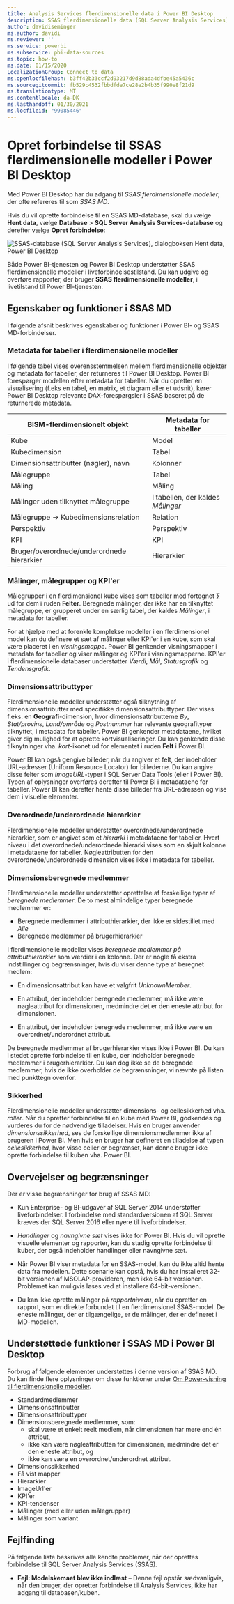 ```yaml
---
title: Analysis Services flerdimensionelle data i Power BI Desktop
description: SSAS flerdimensionelle data (SQL Server Analysis Services) i Power BI Desktop
author: davidiseminger
ms.author: davidi
ms.reviewer: ''
ms.service: powerbi
ms.subservice: pbi-data-sources
ms.topic: how-to
ms.date: 01/15/2020
LocalizationGroup: Connect to data
ms.openlocfilehash: b3ff42b33ccf2d93217d9d88ada4dfbe45a5436c
ms.sourcegitcommit: fb529c4532fbbdfde7ce28e2b4b35f990e8f21d9
ms.translationtype: MT
ms.contentlocale: da-DK
ms.lasthandoff: 01/30/2021
ms.locfileid: "99085446"
---
```

# <a name="connect-to-ssas-multidimensional-models-in-power-bi-desktop"></a>Opret forbindelse til SSAS flerdimensionelle modeller i Power BI Desktop

Med Power BI Desktop har du adgang til *SSAS flerdimensionelle modeller*, der ofte refereres til som *SSAS MD*.

Hvis du vil oprette forbindelse til en SSAS MD-database, skal du vælge **Hent data**, vælge **Database** > **SQL Server Analysis Services-database** og derefter vælge **Opret forbindelse**:

![SSAS-database (SQL Server Analysis Services), dialogboksen Hent data, Power BI Desktop](media/desktop-ssas-multidimensional/ssas-multidimensional-2.png)

Både Power BI-tjenesten og Power BI Desktop understøtter SSAS flerdimensionelle modeller i liveforbindelsestilstand. Du kan udgive og overføre rapporter, der bruger **SSAS flerdimensionelle modeller**, i livetilstand til Power BI-tjenesten.

## <a name="capabilities-and-features-of-ssas-md"></a>Egenskaber og funktioner i SSAS MD

I følgende afsnit beskrives egenskaber og funktioner i Power BI- og SSAS MD-forbindelser.

### <a name="tabular-metadata-of-multidimensional-models"></a>Metadata for tabeller i flerdimensionelle modeller

I følgende tabel vises overensstemmelsen mellem flerdimensionelle objekter og metadata for tabeller, der returneres til Power BI Desktop. Power BI forespørger modellen efter metadata for tabeller. Når du opretter en visualisering (f.eks en tabel, en matrix, et diagram eller et udsnit), kører Power BI Desktop relevante DAX-forespørgsler i SSAS baseret på de returnerede metadata.

| BISM-flerdimensionelt objekt | Metadata for tabeller |
| --- | --- |
| Kube |Model |
| Kubedimension |Tabel |
| Dimensionsattributter (nøgler), navn |Kolonner |
| Målegruppe |Tabel |
| Måling |Måling |
| Målinger uden tilknyttet målegruppe |I tabellen, der kaldes *Målinger* |
| Målegruppe -> Kubedimensionsrelation |Relation |
| Perspektiv |Perspektiv |
| KPI |KPI |
| Bruger/overordnede/underordnede hierarkier |Hierarkier |

### <a name="measures-measure-groups-and-kpis"></a>Målinger, målegrupper og KPI'er

Målegrupper i en flerdimensionel kube vises som tabeller med fortegnet ∑ ud for dem i ruden **Felter**. Beregnede målinger, der ikke har en tilknyttet målegruppe, er grupperet under en særlig tabel, der kaldes *Målinger*, i metadata for tabeller.

For at hjælpe med at forenkle komplekse modeller i en flerdimensionel model kan du definere et sæt af målinger eller KPI'er i en kube, som skal være placeret i en *visningsmappe*. Power BI genkender visningsmapper i metadata for tabeller og viser målinger og KPI'er i visningsmapperne. KPI'er i flerdimensionelle databaser understøtter *Værdi*, *Mål*, *Statusgrafik* og *Tendensgrafik*.

### <a name="dimension-attribute-type"></a>Dimensionsattributtyper

Flerdimensionelle modeller understøtter også tilknytning af dimensionsattributter med specifikke dimensionsattributtyper. Der vises f.eks. en **Geografi**-dimension, hvor dimensionsattributterne *By*, *Stat/provins*, *Land/område* og *Postnummer* har relevante geografityper tilknyttet, i metadata for tabeller. Power BI genkender metadataene, hvilket giver dig mulighed for at oprette kortvisualiseringer. Du kan genkende disse tilknytninger vha. *kort*-ikonet ud for elementet i ruden **Felt** i Power BI.

Power BI kan også gengive billeder, når du angiver et felt, der indeholder URL-adresser (Uniform Resource Locator) for billederne. Du kan angive disse felter som *ImageURL*-typer i SQL Server Data Tools (eller i Power BI). Typen af oplysninger overføres derefter til Power BI i metadataene for tabeller. Power BI kan derefter hente disse billeder fra URL-adressen og vise dem i visuelle elementer.

### <a name="parent-child-hierarchies"></a>Overordnede/underordnede hierarkier

Flerdimensionelle modeller understøtter overordnede/underordnede hierarkier, som er angivet som et *hierarki* i metadataene for tabeller. Hvert niveau i det overordnede/underordnede hierarki vises som en skjult kolonne i metadataene for tabeller. Nøgleattributten for den overordnede/underordnede dimension vises ikke i metadata for tabeller.

### <a name="dimension-calculated-members"></a>Dimensionsberegnede medlemmer

Flerdimensionelle modeller understøtter oprettelse af forskellige typer af *beregnede medlemmer*. De to mest almindelige typer beregnede medlemmer er:

* Beregnede medlemmer i attributhierarkier, der ikke er sidestillet med *Alle*
* Beregnede medlemmer på brugerhierarkier

I flerdimensionelle modeller vises *beregnede medlemmer på attributhierarkier* som værdier i en kolonne. Der er nogle få ekstra indstillinger og begrænsninger, hvis du viser denne type af beregnet medlem:

* En dimensionsattribut kan have et valgfrit *UnknownMember*.

* En attribut, der indeholder beregnede medlemmer, må ikke være nøgleattribut for dimensionen, medmindre det er den eneste attribut for dimensionen.

* En attribut, der indeholder beregnede medlemmer, må ikke være en overordnet/underordnet attribut.

De beregnede medlemmer af brugerhierarkier vises ikke i Power BI. Du kan i stedet oprette forbindelse til en kube, der indeholder beregnede medlemmer i brugerhierarkier. Du kan dog ikke se de beregnede medlemmer, hvis de ikke overholder de begrænsninger, vi nævnte på listen med punkttegn ovenfor.

### <a name="security"></a>Sikkerhed

Flerdimensionelle modeller understøtter dimensions- og cellesikkerhed vha. *roller*. Når du opretter forbindelse til en kube med Power BI, godkendes og vurderes du for de nødvendige tilladelser. Hvis en bruger anvender *dimensionssikkerhed*, ses de forskellige dimensionsmedlemmer ikke af brugeren i Power BI. Men hvis en bruger har defineret en tilladelse af typen *cellesikkerhed*, hvor visse celler er begrænset, kan denne bruger ikke oprette forbindelse til kuben vha. Power BI.

## <a name="considerations-and-limitations"></a>Overvejelser og begrænsninger

Der er visse begrænsninger for brug af SSAS MD:

* Kun Enterprise- og BI-udgaver af SQL Server 2014 understøtter liveforbindelser. I forbindelse med standardversionen af SQL Server kræves der SQL Server 2016 eller nyere til liveforbindelser.

* *Handlinger* og *navngivne sæt* vises ikke for Power BI. Hvis du vil oprette visuelle elementer og rapporter, kan du stadig oprette forbindelse til kuber, der også indeholder handlinger eller navngivne sæt.

* Når Power BI viser metadata for en SSAS-model, kan du ikke altid hente data fra modellen. Dette scenarie kan opstå, hvis du har installeret 32-bit versionen af MSOLAP-provideren, men ikke 64-bit versionen. Problemet kan muligvis løses ved at installere 64-bit-versionen.

* Du kan ikke oprette målinger på *rapportniveau*, når du opretter en rapport, som er direkte forbundet til en flerdimensionel SSAS-model. De eneste målinger, der er tilgængelige, er de målinger, der er defineret i MD-modellen.

## <a name="supported-features-of-ssas-md-in-power-bi-desktop"></a>Understøttede funktioner i SSAS MD i Power BI Desktop

Forbrug af følgende elementer understøttes i denne version af SSAS MD. Du kan finde flere oplysninger om disse funktioner under [Om Power-visning til flerdimensionelle modeller](/sql/analysis-services/multidimensional-models/understanding-power-view-for-multidimensional-models).

* Standardmedlemmer
* Dimensionsattributter
* Dimensionsattributtyper
* Dimensionsberegnede medlemmer, som:
  * skal være et enkelt reelt medlem, når dimensionen har mere end én attribut,
  * ikke kan være nøgleattributten for dimensionen, medmindre det er den eneste attribut, og
  * ikke kan være en overordnet/underordnet attribut.
* Dimensionssikkerhed
* Få vist mapper
* Hierarkier
* ImageUrl'er
* KPI'er
* KPI-tendenser
* Målinger (med eller uden målegrupper)
* Målinger som variant

## <a name="troubleshooting"></a>Fejlfinding

På følgende liste beskrives alle kendte problemer, når der oprettes forbindelse til SQL Server Analysis Services (SSAS).

* **Fejl: Modelskemaet blev ikke indlæst** – Denne fejl opstår sædvanligvis, når den bruger, der opretter forbindelse til Analysis Services, ikke har adgang til databasen/kuben.
